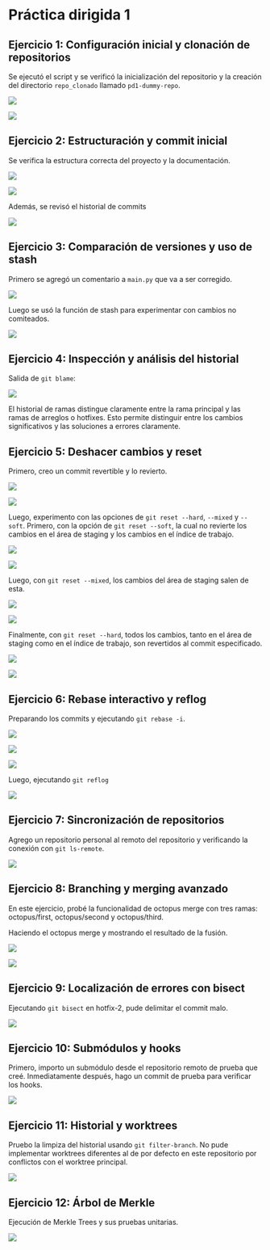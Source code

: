 # Práctica dirigida 1

## Ejercicio 1: Configuración inicial y clonación de repositorios

Se ejecutó el script y se verificó la inicialización del repositorio y la creación del directorio `repo_clonado` llamado `pd1-dummy-repo`.

![](../resources/img/PD1_E1_1.jpg)

![](../resources/img/PD1_E1_2.jpg)

## Ejercicio 2: Estructuración y commit inicial

Se verifica la estructura correcta del proyecto y la documentación.

![](../resources/img/PD1_E2_1.jpg)

![](../resources/img/PD1_E2_2.jpg)

Además, se revisó el historial de commits

![](../resources/img/PD1_E2_3.jpg)


## Ejercicio 3: Comparación de versiones y uso de stash

Primero se agregó un comentario a `main.py` que va a ser corregido.

![](../resources/img/PD1_E3_1.jpg)

Luego se usó la función de stash para experimentar con cambios no comiteados.

![](../resources/img/PD1_E3_2.jpg)

## Ejercicio 4: Inspección y análisis del historial

Salida de `git blame`:

![](../resources/img/PD1_E4_1.jpg)

El historial de ramas distingue claramente entre la rama principal y las ramas de arreglos o hotfixes. Esto permite distinguir entre los cambios significativos y las soluciones a errores claramente.

## Ejercicio 5: Deshacer cambios y reset

Primero, creo un commit revertible y lo revierto.

![](../resources/img/PD1_E5_1.jpg)

![](../resources/img/PD1_E5_2.jpg)

Luego, experimento con las opciones de `git reset --hard`, `--mixed` y `--soft`. Primero, con la opción de `git reset --soft`, la cual no revierte los cambios en el área de staging y los cambios en el índice de trabajo.

![](../resources/img/PD1_E5_3_1.jpg)

![](../resources/img/PD1_E5_3_2.jpg)

Luego, con `git reset --mixed`, los cambios del área de staging salen de esta.

![](../resources/img/PD1_E5_4_1.jpg)

![](../resources/img/PD1_E5_4_2.jpg)

Finalmente, con `git reset --hard`, todos los cambios, tanto en el área de staging como en el índice de trabajo, son revertidos al commit especificado.

![](../resources/img/PD1_E5_5_1.jpg)

![](../resources/img/PD1_E5_5_2.jpg)

## Ejercicio 6: Rebase interactivo y reflog

Preparando los commits y ejecutando `git rebase -i`.

![](../resources/img/PD1_E5_6_1.jpg)

![](../resources/img/PD1_E5_6_2.jpg)

![](../resources/img/PD1_E5_6_3.jpg)

Luego, ejecutando `git reflog`

![](../resources/img/PD1_E5_6_4.jpg)

## Ejercicio 7: Sincronización de repositorios

Agrego un repositorio personal al remoto del repositorio y verificando la conexión con `git ls-remote`.

![](../resources/img/PD1_E5_7_1.jpg)

## Ejercicio 8: Branching y merging avanzado

En este ejercicio, probé la funcionalidad de octopus merge con tres ramas: octopus/first, octopus/second y octopus/third.

Haciendo el octopus merge y mostrando el resultado de la fusión.

![](../resources/img/PD1_E5_8_1.jpg)

![](../resources/img/PD1_E5_8_2.jpg)

## Ejercicio 9: Localización de errores con bisect

Ejecutando `git bisect` en hotfix-2, pude delimitar el commit malo.

![](../resources/img/PD1_E5_9_1.jpg)

## Ejercicio 10: Submódulos y hooks

Primero, importo un submódulo desde el repositorio remoto de prueba que creé. Inmediatamente después, hago un commit de prueba para verificar los hooks.

![](../resources/img/PD1_E5_10_1.jpg)

## Ejercicio 11: Historial y worktrees

Pruebo la limpiza del historial usando `git filter-branch`. No pude implementar worktrees diferentes al de por defecto en este repositorio por conflictos con el worktree principal.

![](../resources/img/PD1_E5_11_1.jpg)

## Ejercicio 12: Árbol de Merkle

Ejecución de Merkle Trees y sus pruebas unitarias.

![](../resources/img/PD1_E5_12_1.jpg)

